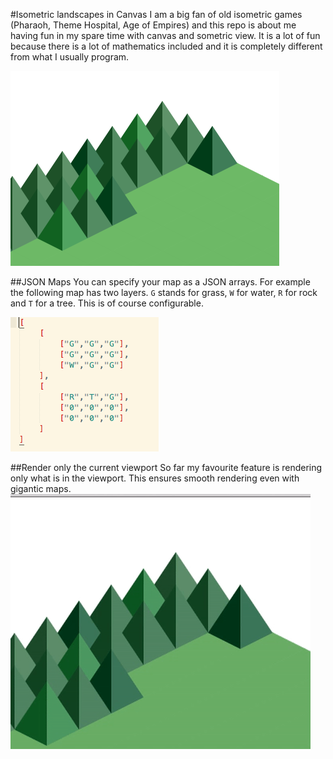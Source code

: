 #Isometric landscapes in Canvas
I am a big fan of old isometric games (Pharaoh, Theme Hospital, Age of Empires) and this repo is about me having fun in my spare time with canvas and sometric view. It is a lot of fun because there is a lot of mathematics included and it is completely different from what I usually program.

![image](https://raw.githubusercontent.com/RassaLibre/isometric-game/master/pics/trees.png)

##JSON Maps
You can specify your map as a JSON arrays. For example the following map has two layers. `G` stands for grass, `W` for water, `R` for rock and `T` for a tree. This is of course configurable.

![image](https://raw.githubusercontent.com/RassaLibre/isometric-game/master/pics/map.png)

##Render only the current viewport
So far my favourite feature is rendering only what is in the viewport. This ensures smooth rendering even with gigantic maps.
![image](https://raw.githubusercontent.com/RassaLibre/isometric-game/master/pics/viewport.gif)

